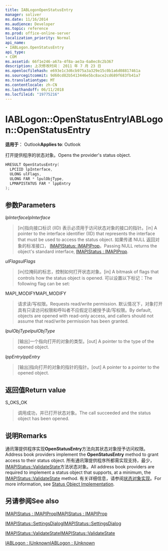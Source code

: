 ```yaml
---
title: IABLogonOpenStatusEntry
manager: soliver
ms.date: 11/16/2014
ms.audience: Developer
ms.topic: reference
ms.prod: office-online-server
localization_priority: Normal
api_name:
- IABLogon.OpenStatusEntry
api_type:
- COM
ms.assetid: 66f1e246-a67a-4f8a-ae3a-6a8ec8c2b367
description: 上次修改时间： 2011 年 7 月 23 日
ms.openlocfilehash: e693e1c3d6cb975a3a329e15c0b1a6d08817461a
ms.sourcegitcommit: 9d60cd82b5413446e5bc8ace2cd689f683fb41a7
ms.translationtype: MT
ms.contentlocale: zh-CN
ms.lasthandoff: 06/11/2018
ms.locfileid: "19775216"
---
```

# <a name="iablogonopenstatusentry"></a><span data-ttu-id="d241e-103">IABLogon::OpenStatusEntry</span><span class="sxs-lookup"><span data-stu-id="d241e-103">IABLogon::OpenStatusEntry</span></span>

  
  
<span data-ttu-id="d241e-104">**适用于**： Outlook</span><span class="sxs-lookup"><span data-stu-id="d241e-104">**Applies to**: Outlook</span></span> 
  
<span data-ttu-id="d241e-105">打开提供程序的状态对象。</span><span class="sxs-lookup"><span data-stu-id="d241e-105">Opens the provider's status object.</span></span>
  
```cpp
HRESULT OpenStatusEntry(
  LPCIID lpInterface,
  ULONG ulFlags,
  ULONG FAR * lpulObjType,
  LPMAPISTATUS FAR * lppEntry
);
```

## <a name="parameters"></a><span data-ttu-id="d241e-106">参数</span><span class="sxs-lookup"><span data-stu-id="d241e-106">Parameters</span></span>

 <span data-ttu-id="d241e-107">_lpInterface_</span><span class="sxs-lookup"><span data-stu-id="d241e-107">_lpInterface_</span></span>
  
> <span data-ttu-id="d241e-108">[in]指向接口标识 (IID) 表示必须用于访问状态对象的接口的指针。</span><span class="sxs-lookup"><span data-stu-id="d241e-108">[in] A pointer to the interface identifier (IID) that represents the interface that must be used to access the status object.</span></span> <span data-ttu-id="d241e-109">如果传递 NULL 返回对象的标准接口， [IMAPIStatus: IMAPIProp](imapistatusimapiprop.md)。</span><span class="sxs-lookup"><span data-stu-id="d241e-109">Passing NULL returns the object's standard interface, [IMAPIStatus : IMAPIProp](imapistatusimapiprop.md).</span></span>
    
 <span data-ttu-id="d241e-110">_ulFlags_</span><span class="sxs-lookup"><span data-stu-id="d241e-110">_ulFlags_</span></span>
  
> <span data-ttu-id="d241e-111">[in]位掩码的标志，控制如何打开状态对象。</span><span class="sxs-lookup"><span data-stu-id="d241e-111">[in] A bitmask of flags that controls how the status object is opened.</span></span> <span data-ttu-id="d241e-112">可以设置以下标记：</span><span class="sxs-lookup"><span data-stu-id="d241e-112">The following flag can be set:</span></span>
    
<span data-ttu-id="d241e-113">MAPI_MODIFY</span><span class="sxs-lookup"><span data-stu-id="d241e-113">MAPI_MODIFY</span></span> 
  
> <span data-ttu-id="d241e-114">请求读/写权限。</span><span class="sxs-lookup"><span data-stu-id="d241e-114">Requests read/write permission.</span></span> <span data-ttu-id="d241e-115">默认情况下，对象打开具有只读访问权限和呼叫者不应假定已被授予读/写权限。</span><span class="sxs-lookup"><span data-stu-id="d241e-115">By default, objects are opened with read-only access, and callers should not assume that read/write permission has been granted.</span></span>
    
 <span data-ttu-id="d241e-116">_lpulObjType_</span><span class="sxs-lookup"><span data-stu-id="d241e-116">_lpulObjType_</span></span>
  
> <span data-ttu-id="d241e-117">[输出]一个指向打开的对象的类型。</span><span class="sxs-lookup"><span data-stu-id="d241e-117">[out] A pointer to the type of the opened object.</span></span>
    
 <span data-ttu-id="d241e-118">_lppEntry_</span><span class="sxs-lookup"><span data-stu-id="d241e-118">_lppEntry_</span></span>
  
> <span data-ttu-id="d241e-119">[输出]指向打开的对象的指针的指针。</span><span class="sxs-lookup"><span data-stu-id="d241e-119">[out] A pointer to a pointer to the opened object.</span></span>
    
## <a name="return-value"></a><span data-ttu-id="d241e-120">返回值</span><span class="sxs-lookup"><span data-stu-id="d241e-120">Return value</span></span>

<span data-ttu-id="d241e-121">S_OK</span><span class="sxs-lookup"><span data-stu-id="d241e-121">S_OK</span></span> 
  
> <span data-ttu-id="d241e-122">调用成功，并已打开状态对象。</span><span class="sxs-lookup"><span data-stu-id="d241e-122">The call succeeded and the status object has been opened.</span></span>
    
## <a name="remarks"></a><span data-ttu-id="d241e-123">说明</span><span class="sxs-lookup"><span data-stu-id="d241e-123">Remarks</span></span>

<span data-ttu-id="d241e-124">通讯簿提供程序实现**OpenStatusEntry**方法向其状态对象授予访问权限。</span><span class="sxs-lookup"><span data-stu-id="d241e-124">Address book providers implement the **OpenStatusEntry** method to grant access to their status object.</span></span> <span data-ttu-id="d241e-125">所有通讯簿提供程序所都需实现支持，最少， [IMAPIStatus::ValidateState](imapistatus-validatestate.md)方法状态对象。</span><span class="sxs-lookup"><span data-stu-id="d241e-125">All address book providers are required to implement a status object that supports, at a minimum, the [IMAPIStatus::ValidateState](imapistatus-validatestate.md) method.</span></span> <span data-ttu-id="d241e-126">有关详细信息，请参阅[状态对象实现](status-object-implementation.md)。</span><span class="sxs-lookup"><span data-stu-id="d241e-126">For more information, see [Status Object Implementation](status-object-implementation.md).</span></span>
  
## <a name="see-also"></a><span data-ttu-id="d241e-127">另请参阅</span><span class="sxs-lookup"><span data-stu-id="d241e-127">See also</span></span>



[<span data-ttu-id="d241e-128">IMAPIStatus : IMAPIProp</span><span class="sxs-lookup"><span data-stu-id="d241e-128">IMAPIStatus : IMAPIProp</span></span>](imapistatusimapiprop.md)
  
[<span data-ttu-id="d241e-129">IMAPIStatus::SettingsDialog</span><span class="sxs-lookup"><span data-stu-id="d241e-129">IMAPIStatus::SettingsDialog</span></span>](imapistatus-settingsdialog.md)
  
[<span data-ttu-id="d241e-130">IMAPIStatus::ValidateState</span><span class="sxs-lookup"><span data-stu-id="d241e-130">IMAPIStatus::ValidateState</span></span>](imapistatus-validatestate.md)
  
[<span data-ttu-id="d241e-131">IABLogon : IUnknown</span><span class="sxs-lookup"><span data-stu-id="d241e-131">IABLogon : IUnknown</span></span>](iablogoniunknown.md)

